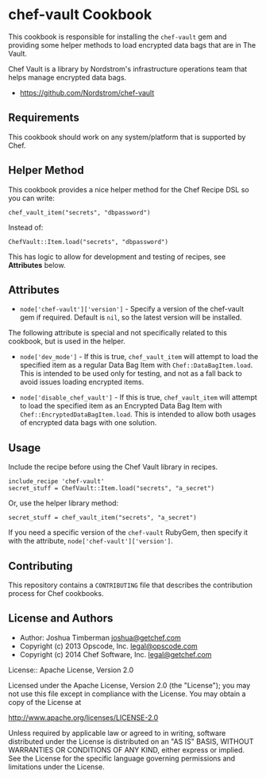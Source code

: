 chef-vault Cookbook
===================

This cookbook is responsible for installing the `chef-vault` gem and
providing some helper methods to load encrypted data bags that are in
The Vault.

Chef Vault is a library by Nordstrom's infrastructure operations team
that helps manage encrypted data bags.

* https://github.com/Nordstrom/chef-vault

## Requirements

This cookbook should work on any system/platform that is supported by
Chef.

## Helper Method

This cookbook provides a nice helper method for the Chef Recipe DSL so
you can write:

    chef_vault_item("secrets", "dbpassword")

Instead of:

    ChefVault::Item.load("secrets", "dbpassword")

This has logic to allow for development and testing of recipes, see
__Attributes__ below.

## Attributes

* `node['chef-vault']['version']` - Specify a version of the
  chef-vault gem if required. Default is `nil`, so the latest version
  will be installed.

The following attribute is special and not specifically related to
this cookbook, but is used in the helper.

* `node['dev_mode']` - If this is true, `chef_vault_item` will attempt
  to load the specified item as a regular Data Bag Item with
  `Chef::DataBagItem.load`. This is intended to be used only for
  testing, and not as a fall back to avoid issues loading encrypted
  items.

* `node['disable_chef_vault']` - If this is true, `chef_vault_item` will attempt
  to load the specified item as an Encrypted Data Bag Item with
  `Chef::EncryptedDataBagItem.load`. This is intended to allow both usages of 
  encrypted data bags with one solution.

## Usage

Include the recipe before using the Chef Vault library in recipes.

    include_recipe 'chef-vault'
    secret_stuff = ChefVault::Item.load("secrets", "a_secret")

Or, use the helper library method:

    secret_stuff = chef_vault_item("secrets", "a_secret")

If you need a specific version of the `chef-vault` RubyGem, then
specify it with the attribute, `node['chef-vault']['version']`.

## Contributing

This repository contains a `CONTRIBUTING` file that describes the
contribution process for Chef cookbooks.

## License and Authors

- Author: Joshua Timberman <joshua@getchef.com>
- Copyright (c) 2013 Opscode, Inc. <legal@opscode.com>
- Copyright (c) 2014 Chef Software, Inc. <legal@getchef.com>

License:: Apache License, Version 2.0

Licensed under the Apache License, Version 2.0 (the "License");
you may not use this file except in compliance with the License.
You may obtain a copy of the License at

   http://www.apache.org/licenses/LICENSE-2.0

Unless required by applicable law or agreed to in writing, software
distributed under the License is distributed on an "AS IS" BASIS,
WITHOUT WARRANTIES OR CONDITIONS OF ANY KIND, either express or implied.
See the License for the specific language governing permissions and
limitations under the License.
